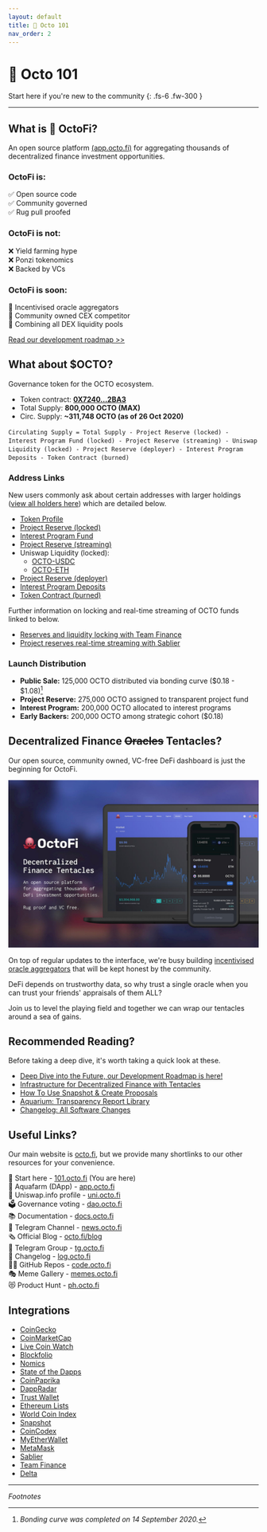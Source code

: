 ```yaml
---
layout: default
title: 👋 Octo 101
nav_order: 2
---
```


# 👋 Octo 101

Start here if you're new to the community
{: .fs-6 .fw-300 }

---

## What is 🐙 OctoFi?

An open source platform [(app.octo.fi)](https://app.octo.fi) for aggregating thousands of decentralized finance investment opportunities.

### OctoFi **is**:

✅ Open source code<br>
✅ Community governed<br>
✅ Rug pull proofed

### OctoFi is **not**:

❌ Yield farming hype<br>
❌ Ponzi tokenomics<br>
❌ Backed by VCs

### OctoFi is **soon**:

🚧 Incentivised oracle aggregators<br>
🚧 Community owned CEX competitor<br>
🚧 Combining all DEX liquidity pools

[Read our development roadmap >>](https://octo.fi/blog/dev-roadmap)

## What about $OCTO?

Governance token for the OCTO ecosystem.

<script defer src="https://www.livecoinwatch.com/static/lcw-widget.js"></script> <div class="livecoinwatch-widget-6" lcw-coin="OCTO" lcw-base="USD" lcw-period="d" lcw-color-tx="#27262b" lcw-color-bg="#f5f6fa" lcw-border-w="1" ></div>

- Token contract: [**0X7240...2BA3**](https://etherscan.io/token/0x7240ac91f01233baaf8b064248e80feaa5912ba3)
- Total Supply: **800,000 OCTO (MAX)**
- Circ. Supply: **~311,748 OCTO (as of 26 Oct 2020)**

`Circulating Supply = Total Supply - Project Reserve (locked) - Interest Program Fund (locked) - Project Reserve (streaming) - Uniswap Liquidity (locked) - Project Reserve (deployer) - Interest Program Deposits - Token Contract (burned)`

### Address Links

New users commonly ask about certain addresses with larger holdings ([view all holders here](https://etherscan.io/token/0x7240ac91f01233baaf8b064248e80feaa5912ba3#balances)) which are detailed below.

- [Token Profile](https://etherscan.io/token/0x7240ac91f01233baaf8b064248e80feaa5912ba3)
- [Project Reserve (locked)](https://etherscan.io/token/0x7240ac91f01233baaf8b064248e80feaa5912ba3?a=0xdbf72370021babafbceb05ab10f99ad275c6220a)
- [Interest Program Fund](https://etherscan.io/token/0x7240ac91f01233baaf8b064248e80feaa5912ba3?a=0xb51d93791e19d8cf1fdf1851aa97e7695a9135c0)
- [Project Reserve (streaming)](https://etherscan.io/token/0x7240ac91f01233baaf8b064248e80feaa5912ba3?a=0xa4fc358455febe425536fd1878be67ffdbdec59a)
- Uniswap Liquidity (locked): 
	- [OCTO-USDC](https://etherscan.io/token/0x7240ac91f01233baaf8b064248e80feaa5912ba3?a=0x1b87fde6af5396165fdadf7f532784622a824abf)
	- [OCTO-ETH](https://etherscan.io/token/0x7240ac91f01233baaf8b064248e80feaa5912ba3?a=0xd7cfbcadaaf6475321cfcf3884f15a93400be658)
- [Project Reserve (deployer)](https://etherscan.io/token/0x7240ac91f01233baaf8b064248e80feaa5912ba3?a=0xd06777d9b02f677214073cc3c5338904cba7894a)
- [Interest Program Deposits](https://etherscan.io/token/0x7240ac91f01233baaf8b064248e80feaa5912ba3?a=0x0a4e9f69f5b2e1e661da9ed98956f928200ea4ba)
- [Token Contract (burned)](https://etherscan.io/token/0x7240ac91f01233baaf8b064248e80feaa5912ba3?a=0x7240ac91f01233baaf8b064248e80feaa5912ba3)

Further information on locking and real-time streaming of OCTO funds linked to below.

- [Reserves and liquidity locking with Team Finance](https://team.finance/view-coin/0x7240aC91f01233BaAf8b064248E80feaA5912BA3?name=Octo.fi&symbol=OCTO)
- [Project reserves real-time streaming with Sablier](https://app.sablier.finance/stream/867)

### Launch Distribution

- **Public Sale:** 125,000 OCTO distributed via bonding curve ($0.18 - $1.08)[^1]
- **Project Reserve:** 275,000 OCTO assigned to transparent project fund
- **Interest Program:** 200,000 OCTO allocated to interest programs
- **Early Backers:** 200,000 OCTO among strategic cohort ($0.18)

## Decentralized Finance <s>Oracles</s> Tentacles?

Our open source, community owned, VC-free DeFi dashboard is just the beginning for OctoFi.

![](/assets/images/aquafarm.jpg)

On top of regular updates to the interface, we're busy building [incentivised oracle aggregators](/docs/tentacles) that will be kept honest by the community.

DeFi depends on trustworthy data, so why trust a single oracle when you can trust your friends' appraisals of them ALL?

Join us to level the playing field and together we can wrap our tentacles around a sea of gains.

## Recommended Reading?

Before taking a deep dive, it's worth taking a quick look at these.

- [Deep Dive into the Future, our Development Roadmap is here!](https://octo.fi/blog/dev-roadmap)
- [Infrastructure for Decentralized Finance with Tentacles](https://octo.fi/blog/defi-infra)
- [How To Use Snapshot & Create Proposals](https://octo.fi/blog/snapshot-tutorial)
- [Aquarium: Transparency Report Library](https://docs.octo.fi/docs/aquarium/)
- [Changelog: All Software Changes](https://docs.octo.fi/docs/changelog/)

## Useful Links?

Our main website is [octo.fi](https://octo.fi), but we provide many shortlinks to our other resources for your convenience.

👋 Start here - [101.octo.fi](https://octo.fi) (You are here)<br>
🐙 Aquafarm (DApp) - [app.octo.fi](https://app.octo.fi)<br>
🦄 Uniswap.info profile - [uni.octo.fi](https://uni.octo.fi)<br>
🗳 Governance voting - [dao.octo.fi](https://dao.octo.fi)<br>
📚 Documentation - [docs.octo.fi](https://docs.octo.fi)<br>
📰 Telegram Channel - [news.octo.fi](https://news.octo.fi)<br>
🗞 Official Blog - [octo.fi/blog](https://octo.fi/blog)<br>
💬 Telegram Group - [tg.octo.fi](https://tg.octo.fi)<br>
📒 Changelog - [log.octo.fi](https://log.octo.fi)<br>
👩‍💻 GitHub Repos - [code.octo.fi](https://code.octo.fi)<br>
🎭 Meme Gallery - [memes.octo.fi](https://memes.octo.fi)<br>
😻 Product Hunt - [ph.octo.fi](https://ph.octo.fi)

## Integrations

- [CoinGecko](https://www.coingecko.com/coins/octofi)
- [CoinMarketCap](https://coinmarketcap.com/currencies/octofi/)
- [Live Coin Watch](https://www.livecoinwatch.com/price/OctoFi-OCTO)
- [Blockfolio](https://blockfolio.com/coin/OCTO)
- [Nomics](https://nomics.com/assets/octo-octofi)
- [State of the Dapps](https://www.stateofthedapps.com/dapps/octofi)
- [CoinPaprika](https://coinpaprika.com/coin/octo-octofi/)
- [DappRadar](https://dappradar.com/ethereum/defi/octofi)
- [Trust Wallet](https://github.com/trustwallet/assets/pull/4068)
- [Ethereum Lists](https://github.com/ethereum-lists/tokens/pull/409)
- [World Coin Index](https://www.worldcoinindex.com/coin/octofi)
- [Snapshot](https://snapshot.page/#/octofi)
- [CoinCodex](https://coincodex.com/crypto/octofi/)
- [MyEtherWallet](https://github.com/MyEtherWallet/ethereum-lists/pull/1604)
- [MetaMask](https://github.com/MetaMask/eth-contract-metadata/pull/566)
- [Sablier](https://app.sablier.finance/stream/867)
- [Team Finance](https://team.finance/view-coin/0x7240aC91f01233BaAf8b064248E80feaA5912BA3?name=Octo.fi&symbol=OCTO)
- [Delta](https://delta.app/en/crypto/octo*/octofi)

---

*Footnotes*

[^1]: *Bonding curve was completed on 14 September 2020.*
